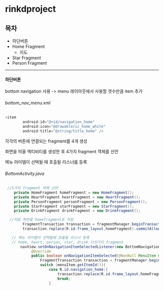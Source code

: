 # rinkdproject

## 목차
* 하단버튼
* Home Fragment
  * 지도
* Star Fragment
* Person Fragment

***


#### 하단버튼

bottom navigation 사용 -> menu 레이아웃에서 사용할 갯수만큼 item 추가


###### bottom_nav_menu.xml
```java
<item
        android:id="@+id/navigation_home"
        android:icon="@drawable/ic_home_white"
        android:title="@string/title_home" />
```

각각의 버튼에 연결되는 fragment를 4개 생성


화면을 띄울 액티비티를 생성한 후 4가지 fragment 객체를 선언


메뉴 아이템이 선택될 때 호출될 리스너를 등록




###### BottomActivity.java
```java
 //5가지 fragment 객체 선언
    private HomeFragment homeFragment = new HomeFragment();
    private HeartFragment heartFragment = new HeartFragment();
    private PersonFragment personFragment = new PersonFragment();
    private StarFragment starFragment = new StarFragment();
    private DrinkFragment drinkFragment = new DrinkFragment();

  //처음 화면을 homefragment로 지정
        FragmentTransaction transaction = fragmentManager.beginTransaction();
        transaction.replace(R.id.frame_layout,homeFragment).commitAllowingStateLoss();

   // 메뉴 아이템이 선택될때 호출될 리스너 등록
   // home, heart, person, star, drink 다섯가지 fragment
       navView.setOnNavigationItemSelectedListener(new BottomNavigationView.OnNavigationItemSelectedListener() {
            @Override
            public boolean onNavigationItemSelected(@NonNull MenuItem menuItem) {
                FragmentTransaction transaction = fragmentManager.beginTransaction();
                switch (menuItem.getItemId()){
                    case R.id.navigation_home:{
                        transaction.replace(R.id.frame_layout,homeFragment).commitAllowingStateLoss();
                        break;
                    }
```
